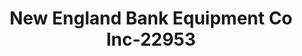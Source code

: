 ---
f_zip-code: 6033
f_state-code: CT
title: New England Bank Equipment Co Inc-22953
f_phone: 860-524-1377
f_city-only: Glastonbury
f_address: 160 Oak Street Suite 212 Glastonbur
f_location-unique-id: '22953'
slug: new-england-bank-equipment-co-inc-22953
updated-on: '2024-05-30T13:46:58.046Z'
created-on: '2024-05-30T13:36:59.803Z'
published-on: '2024-05-30T13:54:32.469Z'
f_city-state: cms/city/glastonbury-ct.md
f_company: cms/company/new-england-bank-equipment-co-inc.md
f_state: cms/state/connecticut.md
layout: '[payday-loan].html'
tags: payday-loan
---